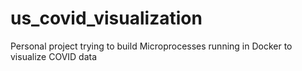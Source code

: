 # us_covid_visualization
Personal project trying to build Microprocesses running in Docker to visualize COVID data

